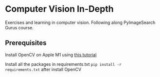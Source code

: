 # Computer Vision In-Depth
Exercises and learning in computer vision. Following along PyImageSearch Gurus course.


## Prerequisites 

Install OpenCV on Apple M1 using [this tutorial](https://pronoy.in/opencv/python/applem1/2023/12/26/opencv-4-2-on-apple-m1-pro-with-python3-8-bindings.html)

Install all the packages in requirements.txt `pip install -r requirements.txt` after install OpenCV
